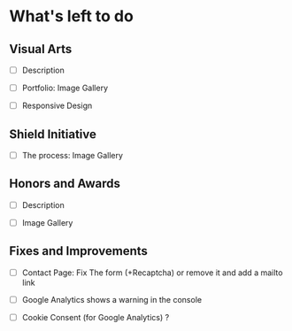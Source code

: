 # What's left to do


## Visual Arts
- [ ] Description
- [ ] Portfolio: Image Gallery
- [ ] Responsive Design


## Shield Initiative
- [ ] The process: Image Gallery


## Honors and Awards
- [ ] Description
- [ ] Image Gallery


## Fixes and Improvements 
- [ ] Contact Page: Fix The form (+Recaptcha) or remove it and add a mailto link
- [ ] Google Analytics shows a warning in the console 
- [ ] Cookie Consent (for Google Analytics) ?

